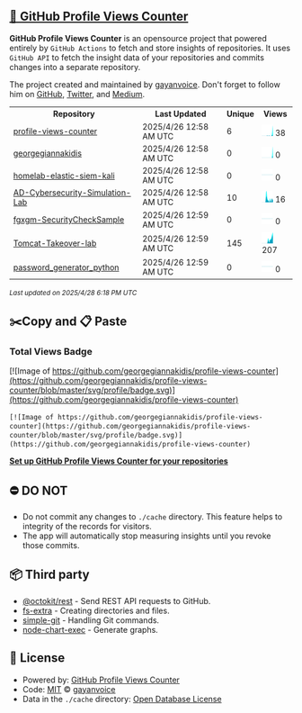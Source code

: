 ## [🚀 GitHub Profile Views Counter](https://github.com/gayanvoice/github-profile-views-counter)
**GitHub Profile Views Counter** is an opensource project that powered entirely by  `GitHub Actions` to fetch and store insights of repositories.
It uses `GitHub API` to fetch the insight data of your repositories and commits changes into a separate repository.

The project created and maintained by [gayanvoice](https://github.com/gayanvoice). Don't forget to follow him on [GitHub](https://github.com/gayanvoice), [Twitter](https://twitter.com/gayanvoice), and [Medium](https://gayanvoice.medium.com/).

<table>
	<tr>
		<th>
			Repository
		</th>
		<th>
			Last Updated
		</th>
		<th>
			Unique
		</th>
		<th>
			Views
		</th>
	</tr>
	<tr>
		<td>
			<a href="https://github.com/georgegiannakidis/profile-views-counter/tree/master/readme/869665486/year.md">
				profile-views-counter
			</a>
		</td>
		<td>
			2025/4/26 12:58 AM UTC
		</td>
		<td>
			6
		</td>
		<td>
			<img alt="Response time graph" src="https://github.com/georgegiannakidis/profile-views-counter/raw/master/graph/869665486/small/year.png" height="20"> 38
		</td>
	</tr>
	<tr>
		<td>
			<a href="https://github.com/georgegiannakidis/profile-views-counter/tree/master/readme/861363464/year.md">
				georgegiannakidis
			</a>
		</td>
		<td>
			2025/4/26 12:58 AM UTC
		</td>
		<td>
			0
		</td>
		<td>
			<img alt="Response time graph" src="https://github.com/georgegiannakidis/profile-views-counter/raw/master/graph/861363464/small/year.png" height="20"> 0
		</td>
	</tr>
	<tr>
		<td>
			<a href="https://github.com/georgegiannakidis/profile-views-counter/tree/master/readme/861915206/year.md">
				homelab-elastic-siem-kali
			</a>
		</td>
		<td>
			2025/4/26 12:58 AM UTC
		</td>
		<td>
			0
		</td>
		<td>
			<img alt="Response time graph" src="https://github.com/georgegiannakidis/profile-views-counter/raw/master/graph/861915206/small/year.png" height="20"> 0
		</td>
	</tr>
	<tr>
		<td>
			<a href="https://github.com/georgegiannakidis/profile-views-counter/tree/master/readme/861573831/year.md">
				AD-Cybersecurity-Simulation-Lab
			</a>
		</td>
		<td>
			2025/4/26 12:58 AM UTC
		</td>
		<td>
			10
		</td>
		<td>
			<img alt="Response time graph" src="https://github.com/georgegiannakidis/profile-views-counter/raw/master/graph/861573831/small/year.png" height="20"> 16
		</td>
	</tr>
	<tr>
		<td>
			<a href="https://github.com/georgegiannakidis/profile-views-counter/tree/master/readme/780908167/year.md">
				fgxgm-SecurityCheckSample
			</a>
		</td>
		<td>
			2025/4/26 12:59 AM UTC
		</td>
		<td>
			0
		</td>
		<td>
			<img alt="Response time graph" src="https://github.com/georgegiannakidis/profile-views-counter/raw/master/graph/780908167/small/year.png" height="20"> 0
		</td>
	</tr>
	<tr>
		<td>
			<a href="https://github.com/georgegiannakidis/profile-views-counter/tree/master/readme/871687084/year.md">
				Tomcat-Takeover-lab
			</a>
		</td>
		<td>
			2025/4/26 12:59 AM UTC
		</td>
		<td>
			145
		</td>
		<td>
			<img alt="Response time graph" src="https://github.com/georgegiannakidis/profile-views-counter/raw/master/graph/871687084/small/year.png" height="20"> 207
		</td>
	</tr>
	<tr>
		<td>
			<a href="https://github.com/georgegiannakidis/profile-views-counter/tree/master/readme/933316068/year.md">
				password_generator_python
			</a>
		</td>
		<td>
			2025/4/26 12:59 AM UTC
		</td>
		<td>
			0
		</td>
		<td>
			<img alt="Response time graph" src="https://github.com/georgegiannakidis/profile-views-counter/raw/master/graph/933316068/small/year.png" height="20"> 0
		</td>
	</tr>
</table>

<small><i>Last updated on 2025/4/28 6:18 PM UTC</i></small>

## ✂️Copy and 📋 Paste
### Total Views Badge
[![Image of https://github.com/georgegiannakidis/profile-views-counter](https://github.com/georgegiannakidis/profile-views-counter/blob/master/svg/profile/badge.svg)](https://github.com/georgegiannakidis/profile-views-counter)

```readme
[![Image of https://github.com/georgegiannakidis/profile-views-counter](https://github.com/georgegiannakidis/profile-views-counter/blob/master/svg/profile/badge.svg)](https://github.com/georgegiannakidis/profile-views-counter)
```
[**Set up GitHub Profile Views Counter for your repositories**](https://github.com/gayanvoice/github-profile-views-counter)
## ⛔ DO NOT
- Do not commit any changes to `./cache` directory. This feature helps to integrity of the records for visitors.
- The app will automatically stop measuring insights until you revoke those commits.
## 📦 Third party

- [@octokit/rest](https://www.npmjs.com/package/@octokit/rest) - Send REST API requests to GitHub.
- [fs-extra](https://www.npmjs.com/package/fs-extra) - Creating directories and files.
- [simple-git](https://www.npmjs.com/package/simple-git) - Handling Git commands.
- [node-chart-exec](https://www.npmjs.com/package/node-chart-exec) - Generate graphs.
## 📄 License
- Powered by: [GitHub Profile Views Counter](https://github.com/gayanvoice/github-profile-views-counter)
- Code: [MIT](./LICENSE) © [gayanvoice](https://github.com/gayanvoice)
- Data in the `./cache` directory: [Open Database License](https://opendatacommons.org/licenses/odbl/1-0/)